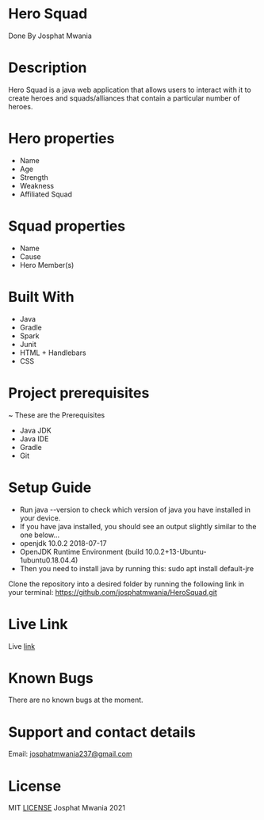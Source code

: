 # Hero Squad
Done By Josphat Mwania

# Description

Hero Squad is a java web application that allows users to interact with it to create heroes and squads/alliances that contain a particular number of heroes.

# Hero properties 	
* Name	              
* Age	              
* Strength	          
* Weakness	
* Affiliated Squad	

# Squad properties
* Name
* Cause
* Hero Member(s)


# Built With
- Java
- Gradle
- Spark
- Junit
- HTML + Handlebars     
- CSS

# Project prerequisites
~ These are the Prerequisites
- Java JDK
- Java IDE
- Gradle
- Git



# Setup Guide
- Run java --version to check which version of java you have installed in your device. 
- If you have java installed, you should see an output slightly similar to the one below...
- openjdk 10.0.2 2018-07-17
- OpenJDK Runtime Environment (build 10.0.2+13-Ubuntu-1ubuntu0.18.04.4)
- Then you need to install java by running this: sudo apt install default-jre

Clone the repository into a desired folder by running the following link in your terminal: https://github.com/josphatmwania/HeroSquad.git


# Live Link
Live [link](https://hero-squad-josphat237.herokuapp.com/) 

# Known Bugs
There are no known bugs at the moment.

# Support and contact details
Email: josphatmwania237@gmail.com
# License
MIT  [LICENSE](LICENSE) Josphat Mwania 2021

